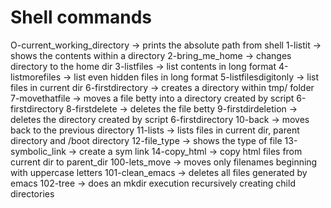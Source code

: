 # Shell commands
O-current_working_directory -> prints the absolute path from shell
1-listit -> shows the contents within a directory
2-bring_me_home -> changes directory to the home dir
3-listfiles -> list contents in long format
4-listmorefiles -> list even hidden files in long format
5-listfilesdigitonly -> list files in current dir 
6-firstdirectory -> creates a directory within tmp/ folder
7-movethatfile -> moves a file betty into a directory created by script 6-firstdirectory
8-firstdelete -> deletes the file betty
9-firstdirdeletion -> deletes the directory created by script 6-firstdirectory
10-back -> moves back to the previous directory
11-lists -> lists files in current dir, parent directory and /boot directory
12-file_type -> shows the type of file
13-symbolic_link -> create a sym link
14-copy_html -> copy html files from current dir to parent_dir
100-lets_move -> moves only filenames beginning with uppercase letters
101-clean_emacs -> deletes all files generated by emacs
102-tree -> does an mkdir execution recursively creating child directories
